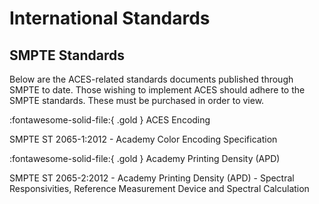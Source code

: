 # International Standards

## SMPTE Standards
Below are the ACES-related standards documents published through SMPTE to date.
Those wishing to implement ACES should adhere to the SMPTE standards. These must
be purchased in order to view.

:fontawesome-solid-file:{ .gold } ACES Encoding

SMPTE ST 2065-1:2012 - Academy Color Encoding Specification

:fontawesome-solid-file:{ .gold } Academy Printing Density (APD)

SMPTE ST 2065-2:2012 - Academy Printing Density
(APD) - Spectral Responsivities, Reference Measurement Device and Spectral
Calculation